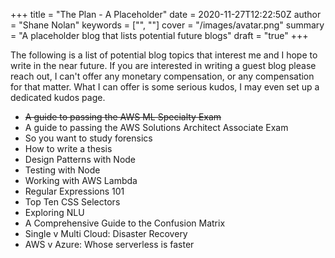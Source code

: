 +++
title = "The Plan - A Placeholder"
date = 2020-11-27T12:22:50Z
author = "Shane Nolan"
keywords = ["", ""]
cover = "/images/avatar.png"
summary = "A placeholder blog that lists potential future blogs"
draft = "true"
+++

The following is a list of potential blog topics that interest me and I hope to write in the near future.
If you are interested in writing a guest blog please reach out, I can't offer any monetary compensation, or any compensation for that matter. What I can offer is some serious kudos, I may even set up a dedicated kudos page.

- ~~A guide to passing the AWS ML Specialty Exam~~
- A guide to passing the AWS Solutions Architect Associate Exam
- So you want to study forensics
- How to write a thesis
- Design Patterns with Node
- Testing with Node
- Working with AWS Lambda
- Regular Expressions 101
- Top Ten CSS Selectors
- Exploring NLU
- A Comprehensive Guide to the Confusion Matrix
- Single v Multi Cloud: Disaster Recovery
- AWS v Azure: Whose serverless is faster
